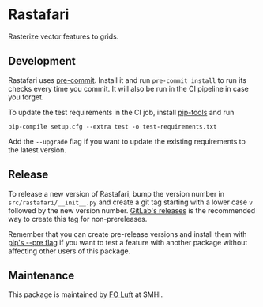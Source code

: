 # Rastafari

Rasterize vector features to grids.


## Development

Rastafari uses [pre-commit][].  Install it and run `pre-commit
install` to run its checks every time you commit.  It will also be run
in the CI pipeline in case you forget.

To update the test requirements in the CI job, install [pip-tools][]
and run

```console
pip-compile setup.cfg --extra test -o test-requirements.txt
```

Add the `--upgrade` flag if you want to update the existing
requirements to the latest version.

[pre-commit]: https://pre-commit.com/
[pip-tools]: https://github.com/jazzband/pip-tools/


## Release

To release a new version of Rastafari, bump the version number in
`src/rastafari/__init__.py` and create a git tag starting with a lower
case `v` followed by the new version number.  [GitLab's
releases][gitlab-release] is the recommended way to create this tag
for non-prereleases.

Remember that you can create pre-release versions and install them
with [pip's --pre flag][pip-pre] if you want to test a feature with
another package without affecting other users of this package.

[gitlab-release]: https://git.smhi.se/foclair/rastafari/-/releases
[pip-pre]: https://pip.pypa.io/en/stable/cli/pip_install/#pre-release-versions


## Maintenance

This package is maintained by [FO Luft][] at SMHI.

[FO Luft]: mailto:foluftadmin@smhi.se

